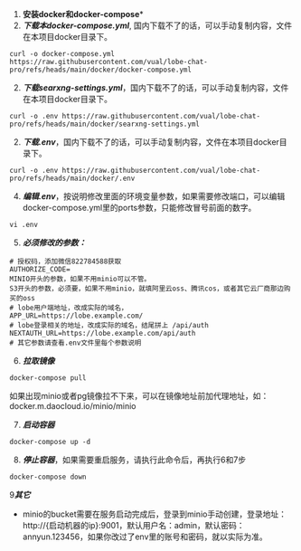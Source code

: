 1. **安装docker和docker-compose***
2. ***下载本docker-compose.yml***, 国内下载不了的话，可以手动复制内容，文件在本项目docker目录下。
```shell
curl -o docker-compose.yml https://raw.githubusercontent.com/vual/lobe-chat-pro/refs/heads/main/docker/docker-compose.yml
```

2. ***下载searxng-settings.yml***，国内下载不了的话，可以手动复制内容，文件在本项目docker目录下。
```shell
curl -o .env https://raw.githubusercontent.com/vual/lobe-chat-pro/refs/heads/main/docker/searxng-settings.yml
```

2. ***下载.env***，国内下载不了的话，可以手动复制内容，文件在本项目docker目录下。
```shell
curl -o .env https://raw.githubusercontent.com/vual/lobe-chat-pro/refs/heads/main/docker/.env
```

4. ***编辑.env***，按说明修改里面的环境变量参数，如果需要修改端口，可以编辑docker-compose.yml里的ports参数，只能修改冒号前面的数字。
```shell
vi .env
```

5. ***必须修改的参数：***
```shell
# 授权码，添加微信822784588获取
AUTHORIZE_CODE=
MINIO开头的参数，如果不用minio可以不管。
S3开头的参数，必须要，如果不用minio，就填阿里云oss、腾讯cos，或者其它云厂商那边购买的oss
# lobe用户端地址，改成实际的域名，
APP_URL=https://lobe.example.com/
# lobe登录相关的地址，改成实际的域名，结尾拼上 /api/auth
NEXTAUTH_URL=https://lobe.example.com/api/auth
# 其它参数请查看.env文件里每个参数说明
```

6. ***拉取镜像***
```shell
docker-compose pull
```
如果出现minio或者pg镜像拉不下来，可以在镜像地址前加代理地址，如：docker.m.daocloud.io/minio/minio

7. ***启动容器***
```shell
docker-compose up -d
```

8. ***停止容器***，如果需要重启服务，请执行此命令后，再执行6和7步
```shell
docker-compose down
```

9***其它***
- minio的bucket需要在服务启动完成后，登录到minio手动创建，登录地址：http://{启动机器的ip}:9001，默认用户名：admin，默认密码：annyun.123456，如果你改过了env里的账号和密码，就以实际为准。